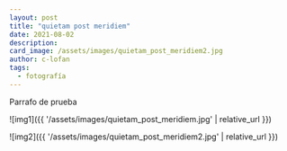 ```yaml
---
layout: post
title: "quietam post meridiem"
date: 2021-08-02
description: 
card_image: /assets/images/quietam_post_meridiem2.jpg
author: c-lofan
tags:
  - fotografía
---
```


Parrafo de prueba

![img1]({{ '/assets/images/quietam_post_meridiem.jpg' | relative_url }})

![img2]({{ '/assets/images/quietam_post_meridiem2.jpg' | relative_url }})